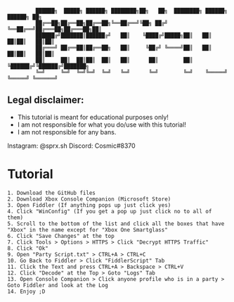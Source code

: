  	 	 	 
 	 	 	 ██████╗  █████╗ ██████╗ ████████╗██╗   ██╗  ████████╗ ██████╗  ██████╗ ██╗     
	 	 	 ██╔══██╗██╔══██╗██╔══██╗╚══██╔══╝╚██╗ ██╔╝  ╚══██╔══╝██╔═══██╗██╔═══██╗██║     
 	 	 	 ██████╔╝███████║██████╔╝   ██║    ╚████╔╝█████╗██║   ██║   ██║██║   ██║██║     
 	 	 	 ██╔═══╝ ██╔══██║██╔══██╗   ██║     ╚██╔╝ ╚════╝██║   ██║   ██║██║   ██║██║     
 	 	 	 ██║     ██║  ██║██║  ██║   ██║      ██║        ██║   ╚██████╔╝╚██████╔╝███████╗
 	 	 	 ╚═╝     ╚═╝  ╚═╝╚═╝  ╚═╝   ╚═╝      ╚═╝        ╚═╝    ╚═════╝  ╚═════╝ ╚══════╝
                                                                               
## Legal disclaimer:
 - This tutorial is meant for educational purposes only!
 - I am not responsible for what you do/use with this tutorial!
 - I am not responsible for any bans.

Instagram: @sprx.sh
Discord: Cosmic#8370

# Tutorial
```
1. Download the GitHub files
2. Download Xbox Console Companion (Microsoft Store)
3. Open Fiddler (If anything pops up just click yes)
4. Click "WinConfig" (If you get a pop up just click no to all of them)
5. Scroll to the bottom of the list and click all the boxes that have "Xbox" in the name except for "Xbox One Smartglass"
6. Click "Save Changes" at the top
7. Click Tools > Options > HTTPS > Click "Decrypt HTTPS Traffic"
8. Click "Ok"
9. Open "Party Script.txt" > CTRL+A > CTRL+C
10. Go Back to Fiddler > Click "FiddlerScript" Tab
11. Click the Text and press CTRL+A > Backspace > CTRL+V
12. Click "Decode" at the Top > Goto "Logs" Tab
13. Open Console Companion > Click anyone profile who is in a party > Goto Fiddler and look at the Log
14. Enjoy ;D
```
